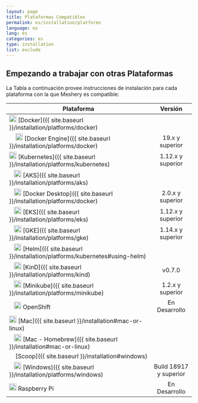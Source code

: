 ```yaml
---
layout: page
title: Plataformas Compatibles
permalink: es/installation/platforms
language: es
lang: es
categories: es
type: installation
list: exclude
---
```


## Empezando a trabajar con otras Plataformas<a name="compatibility-matrix"></a>

La Tabla a continuación provee instrucciones de instalación para cada plataforma con la que Meshery es compatible:

| Plataforma                                                                                                                                            |        Versión         |
| ----------------------------------------------------------------------------------------------------------------------------------------------------- | :--------------------: |
| <img src="/assets/img/platforms/docker.svg" width="20" height="20" /> [Docker]({{ site.baseurl }}/installation/platforms/docker)                              |                        |
| &nbsp;&nbsp;&nbsp; <img src="/assets/img/platforms/docker.svg" width="20" height="20" /> [Docker Engine]({{ site.baseurl }}/installation/platforms/docker)    |    19.x y superior     |
| <img src="/assets/img/platforms/kubernetes.svg" width="20" height="20" /> [Kubernetes]({{ site.baseurl }}/installation/platforms/kubernetes)                  |   1.12.x y superior    |
| &nbsp;&nbsp;&nbsp;<img src="/assets/img/platforms/aks.svg" width="20" height="20" /> [AKS]({{ site.baseurl }}/installation/platforms/aks)                     |                        |
| &nbsp;&nbsp;&nbsp;<img src="/assets/img/platforms/docker.svg" width="20" height="20" /> [Docker Desktop]({{ site.baseurl }}/installation/platforms/docker)    |    2.0.x y superior    |
| &nbsp;&nbsp;&nbsp;<img src="/assets/img/platforms/eks.png" width="20" height="20" /> [EKS]({{ site.baseurl }}/installation/platforms/eks)                     |   1.12.x y superior    |
| &nbsp;&nbsp;&nbsp;<img src="/assets/img/platforms/gke.png" width="20" height="20" /> [GKE]({{ site.baseurl }}/installation/platforms/gke)                     |   1.14.x y superior    |
| &nbsp;&nbsp;&nbsp;<img src="/assets/img/platforms/helm.svg" width="20" height="20" /> [Helm]({{ site.baseurl }}/installation/platforms/kubernetes#using-helm) |                        |
| &nbsp;&nbsp;&nbsp;<img src="/assets/img/platforms/kind.png" width="20" height="20" /> [KinD]({{ site.baseurl }}/installation/platforms/kind)                  |         v0.7.0         |
| &nbsp;&nbsp;&nbsp;<img src="/assets/img/platforms/minikube.png" width="20" height="20" /> [Minikube]({{ site.baseurl }}/installation/platforms/minikube)      |    1.2.x y superior    |
| &nbsp;&nbsp;&nbsp;<img src="/assets/img/platforms/openshift.svg" width="20" height="20" /> OpenShift                                             |     En Desarrollo      |
| <img src="/assets/img/platforms/apple.svg" width="20" height="20" vertical-align="middle" /> [Mac]({{ site.baseurl }}/installation#mac-or-linux)              |                        |
| &nbsp;&nbsp;&nbsp;<img src="/assets/img/platforms/homebrew.png" width="20" height="20" /> [Mac - Homebrew]({{ site.baseurl }}/installation#mac-or-linux)      |                        |
| &nbsp;&nbsp;&nbsp; [Scoop]({{ site.baseurl }}/installation#windows)                                                                                                |                        |
| &nbsp;&nbsp;&nbsp;<img src="/assets/img/platforms/wsl2.png" width="20" height="20" /> [Windows]({{ site.baseurl }}/installation/platforms/windows)            | Build 18917 y superior |
| <img src="/assets/img/platforms/raspberry-pi.png" width="20" height="20" /> Raspberry Pi                                                         |     En Desarrollo      |
